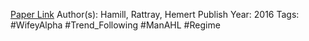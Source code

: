 
[Paper Link](https://papers.ssrn.com/sol3/papers.cfm?abstract_id=2831926)
Author(s): Hamill, Rattray, Hemert
Publish Year: 2016
Tags: #WifeyAlpha #Trend_Following #ManAHL #Regime
